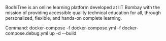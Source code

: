 BodhiTree is an online learning platform developed at IIT Bombay with the mission of providing accessible quality technical education for all, through personalized, flexible, and hands-on complete learning.

Command: docker-compose -f docker-compose.yml -f docker-compose.debug.yml up -d --build